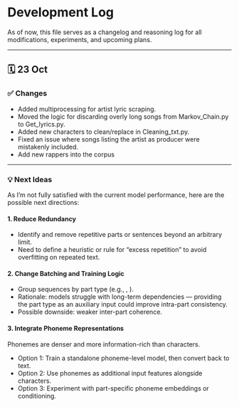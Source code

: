 # Development Log

As of now, this file serves as a changelog and reasoning log for all modifications, experiments, and upcoming plans.

---

## 🗓️ 23 Oct
### ✅ Changes
- Added multiprocessing for artist lyric scraping.  
- Moved the logic for discarding overly long songs from Markov_Chain.py to Get_lyrics.py.  
- Added new characters to clean/replace in Cleaning_txt.py.  
- Fixed an issue where songs listing the artist as producer were mistakenly included.
- Add new rappers into the corpus

---

### 💡 Next Ideas
As I’m not fully satisfied with the current model performance, here are the possible next directions:

#### 1. Reduce Redundancy
- Identify and remove repetitive parts or sentences beyond an arbitrary limit.  
- Need to define a heuristic or rule for “excess repetition” to avoid overfitting on repeated text.

#### 2. Change Batching and Training Logic
- Group sequences by part type (e.g., <REFRAIN>, <COUPLET>).  
- Rationale: models struggle with long-term dependencies — providing the part type as an auxiliary input could improve intra-part consistency.  
- Possible downside: weaker inter-part coherence.

#### 3. Integrate Phoneme Representations
Phonemes are denser and more information-rich than characters.
- Option 1: Train a standalone phoneme-level model, then convert back to text.  
- Option 2: Use phonemes as additional input features alongside characters.  
- Option 3: Experiment with part-specific phoneme embeddings or conditioning.  
